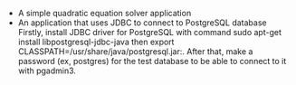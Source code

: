* A simple quadratic equation solver application
* An application that uses JDBC to connect to PostgreSQL database
  Firstly, install JDBC driver for PostgreSQL with command
  sudo apt-get install libpostgresql-jdbc-java
  then export CLASSPATH=/usr/share/java/postgresql.jar:.
  After that, make a password (ex, postgres) for the test database to be able to connect to it with pgadmin3.

